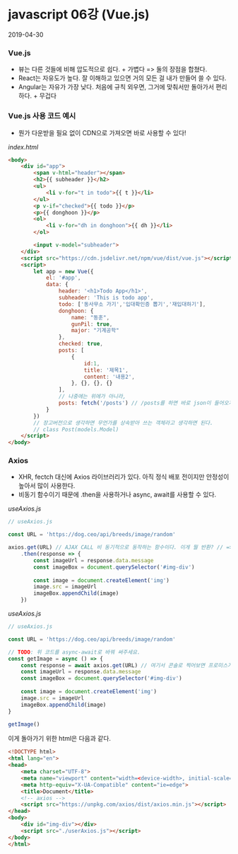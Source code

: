 # javascript 06강 (Vue.js)

2019-04-30

### Vue.js

- 뷰는 다른 것들에 비해 압도적으로 쉽다. + 가볍다 => 둘의 장점을 합쳤다. 
- React는 자유도가 높다. 잘 이해하고 있으면 거의 모든 걸 내가 만들어 쓸 수 있다.
- Angular는 자유가 가장 낮다. 처음에 규칙 외우면, 그거에 맞춰서만 돌아가서 편리하다. + 무겁다

### Vue.js 사용 코드 예시

- 뭔가 다운받을 필요 없이 CDN으로 가져오면 바로 사용할 수 있다!

_index.html_

```html
<body>
    <div id="app">
        <span v-html="header"></span>
        <h2>{{ subheader }}</h2>
        <ul>
            <li v-for="t in todo">{{ t }}</li>
        </ul>
        <p v-if="checked">{{ todo }}</p>
        <p>{{ donghoon }}</p>
        <ol>
            <li v-for="dh in donghoon">{{ dh }}</li>
        </ol>

        <input v-model="subheader">
    </div>
    <script src="https://cdn.jsdelivr.net/npm/vue/dist/vue.js"></script>
    <script>
        let app = new Vue({
            el: '#app',
            data: {
                header: '<h1>Todo App</h1>',
                subheader: 'This is todo app',
                todo: ['동사무소 가기','입대확인증 뽑기','재입대하기'],
                donghoon: {
                    name: "동훈",
                    gunPil: true,
                    major: "기계공학"
                },
                checked: true,
                posts: [
                    {
                        id:1,
                        title: '제목1',
                        content: '내용2',
                    }, {}, {}, {}
                ],
                // 나중에는 위에가 아니라,
                posts: fetch('/posts') // /posts를 하면 바로 json이 들어오게 하는 형태가 될 것이다.
            }
        })
        // 장고버전으로 생각하면 무언가를 상속받아 쓰는 객체라고 생각하면 된다.
        // class Post(models.Model)
    </script>
</body>
```



### Axios

- XHR, fectch 대신에 Axios 라이브러리가 있다. 아직 정식 배포 전이지만 안정성이 높아서 많이 사용한다. 
- 비동기 함수이기 때문에 .then을 사용하거나 async, await를 사용할 수 있다.

_useAxios.js_

```javascript
// useAxios.js

const URL = 'https://dog.ceo/api/breeds/image/random'

axios.get(URL) // AJAX CALL 비 동기적으로 동작하는 함수이다. 이게 뭘 반환? // => 비동기 함수는 대개 프로미스를 반환한다.
    .then(response => {
        const imageUrl = response.data.message
        const imageBox = document.querySelector('#img-div')
        
        const image = document.createElement('img')
        image.src = imageUrl
        imageBox.appendChild(image)
    })
```

_useAxios.js_

```javascript
// useAxios.js

const URL = 'https://dog.ceo/api/breeds/image/random'

// TODO: 위 코드를 async-await로 바꿔 써주세요.
const getImage = async () => {
    const response = await axios.get(URL) // 여기서 콘솔로 찍어보면 프로미스가 나온다. 이건 비동기 함수구나!
    const imageUrl = response.data.message
    const imageBox = document.querySelector('#img-div')
        
    const image = document.createElement('img')
    image.src = imageUrl
    imageBox.appendChild(image)
}

getImage()
```

이게 돌아가기 위한 html은 다음과 같다.

```html
<!DOCTYPE html>
<html lang="en">
<head>
    <meta charset="UTF-8">
    <meta name="viewport" content="width=<device-width>, initial-scale=1.0">
    <meta http-equiv="X-UA-Compatible" content="ie=edge">
    <title>Document</title>
    <!-- axios -->
    <script src="https://unpkg.com/axios/dist/axios.min.js"></script>
</head>
<body>
    <div id="img-div"></div>
    <script src="./userAxios.js"></script>
</body>
</html>
```

